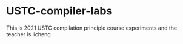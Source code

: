 # USTC-compiler-labs
This is 2021 USTC compilation principle course experiments and the teacher is licheng
